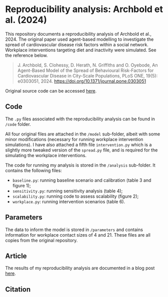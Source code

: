 # Reproducibility analysis: Archbold et al. (2024)

This repository documents a reproducibility analysis of Archbold et al., 2024. The original paper used agent-based modelling to investigate the spread of cardiovascular disease risk factors within a social network. Workplace interventions targeting diet and inactivity were simulated. See the reference below.

> J. Archbold, S. Clohessy, D. Herath, N. Griffiths and O. Oyebode, An Agent-Based Model of the Spread of Behavioural Risk-Factors for Cardiovascular Disease in City-Scale Populations, PLoS ONE, 19(5): e0303051, 2024. <https://doi.org/10.1371/journal.pone.0303051>

Original source code can be accessed [here](https://github.com/nathangriffiths/CVD-Agent-Based-Model.git).

## Code

The `.py` files associated with the reproducibility analysis can be found in `/code` folder.

All four original files are attached in the `/model` sub-folder, albeit with some minor modifications (necessary for running workplace intervention simulations). I have also attached a fifth file `intervention.py` which is a slightly more tweaked version of the `spread.py` file, and is required for the simulating the workplace interventions.

The code for running my analysis is stored in the `/analysis` sub-folder. It contains the following files:

-   `baseline.py`: running baseline scenario and calibration (table 3 and figure 1);
-   `sensitivity.py`: running sensitivity analysis (table 4);
-   `scalability.py`: running code to assess scalability (figure 2);
-   `workplace.py`: running intervention scenarios (table 6).

## Parameters

The data to inform the model is stored in `/parameters` and contains information for workplace contact sizes of 4 and 21. These files are all copies from the original repository.

## Article

The results of my reproducibility analysis are documented in a blog post [here]().

## Citation
